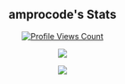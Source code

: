 <h2 align="center">amprocode's Stats</h2>
<a href="https://github.com/amprocode">
  <p align="center">
    <img src="https://komarev.com/ghpvc/?username=amprocode" alt="Profile Views Count">
  </p>
</a>

<p align="center">
  <img src="https://github-readme-stats.vercel.app/api/?username=amprocode&title_color=4F8CC9&text_color=9f9f9f&show_icons=true&bg_color=00000000&hide_border=true&icon_color=4F8CC9&hide_title=true&count_private=false" />
</p>

<p align="center">
  <img src="https://discord.c99.nl/widget/theme-2/747719812054253568.png"/>
</p>
